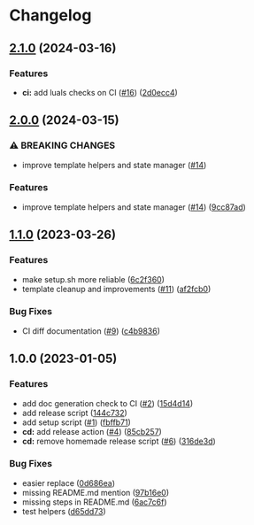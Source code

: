 # Changelog

## [2.1.0](https://github.com/shortcuts/neovim-plugin-boilerplate/compare/v2.0.0...v2.1.0) (2024-03-16)


### Features

* **ci:** add luals checks on CI ([#16](https://github.com/shortcuts/neovim-plugin-boilerplate/issues/16)) ([2d0ecc4](https://github.com/shortcuts/neovim-plugin-boilerplate/commit/2d0ecc406f7b8a2c4fab5a7ed83967f6a35cbd5d))

## [2.0.0](https://github.com/shortcuts/neovim-plugin-boilerplate/compare/v1.1.0...v2.0.0) (2024-03-15)


### ⚠ BREAKING CHANGES

* improve template helpers and state manager ([#14](https://github.com/shortcuts/neovim-plugin-boilerplate/issues/14))

### Features

* improve template helpers and state manager ([#14](https://github.com/shortcuts/neovim-plugin-boilerplate/issues/14)) ([9cc87ad](https://github.com/shortcuts/neovim-plugin-boilerplate/commit/9cc87add9fffd7e54b9f37573ed105f2234c7ccd))

## [1.1.0](https://github.com/shortcuts/neovim-plugin-boilerplate/compare/v1.0.0...v1.1.0) (2023-03-26)


### Features

* make setup.sh more reliable ([6c2f360](https://github.com/shortcuts/neovim-plugin-boilerplate/commit/6c2f360be9acd1c747f9cce112c6a0205e76532c))
* template cleanup and improvements ([#11](https://github.com/shortcuts/neovim-plugin-boilerplate/issues/11)) ([af2fcb0](https://github.com/shortcuts/neovim-plugin-boilerplate/commit/af2fcb0ffcac54eb9e4092bb860c22e29d2579dc))


### Bug Fixes

* CI diff documentation ([#9](https://github.com/shortcuts/neovim-plugin-boilerplate/issues/9)) ([c4b9836](https://github.com/shortcuts/neovim-plugin-boilerplate/commit/c4b98367f82a6fe47d7268ac7a3887643831eac8))

## 1.0.0 (2023-01-05)


### Features

* add doc generation check to CI ([#2](https://github.com/shortcuts/neovim-plugin-boilerplate/issues/2)) ([15d4d14](https://github.com/shortcuts/neovim-plugin-boilerplate/commit/15d4d1462f0bf99349ddd626d8f1a4b1b95f8a14))
* add release script ([144c732](https://github.com/shortcuts/neovim-plugin-boilerplate/commit/144c732b598c01c52f81d89f085ff5a5aefe1a1f))
* add setup script ([#1](https://github.com/shortcuts/neovim-plugin-boilerplate/issues/1)) ([fbffb71](https://github.com/shortcuts/neovim-plugin-boilerplate/commit/fbffb71deea4fafb4e76c5901fa263b155ab8e94))
* **cd:** add release action ([#4](https://github.com/shortcuts/neovim-plugin-boilerplate/issues/4)) ([85cb257](https://github.com/shortcuts/neovim-plugin-boilerplate/commit/85cb257bfe0c2770364541044cfc478cecf58a2a))
* **cd:** remove homemade release script ([#6](https://github.com/shortcuts/neovim-plugin-boilerplate/issues/6)) ([316de3d](https://github.com/shortcuts/neovim-plugin-boilerplate/commit/316de3d10be0f704bdfecde3d889efe9c2e57570))


### Bug Fixes

* easier replace ([0d686ea](https://github.com/shortcuts/neovim-plugin-boilerplate/commit/0d686eab4a45c4437bfaa3fdf8365de305587dff))
* missing README.md mention ([97b16e0](https://github.com/shortcuts/neovim-plugin-boilerplate/commit/97b16e028283cc7a47421da518cd51c3db206427))
* missing steps in README.md ([6ac7c6f](https://github.com/shortcuts/neovim-plugin-boilerplate/commit/6ac7c6fab61fd9af968ad476161b06406692ca87))
* test helpers ([d65dd73](https://github.com/shortcuts/neovim-plugin-boilerplate/commit/d65dd73119ec466bdd99d9833f27c4f6a936fe1e))
